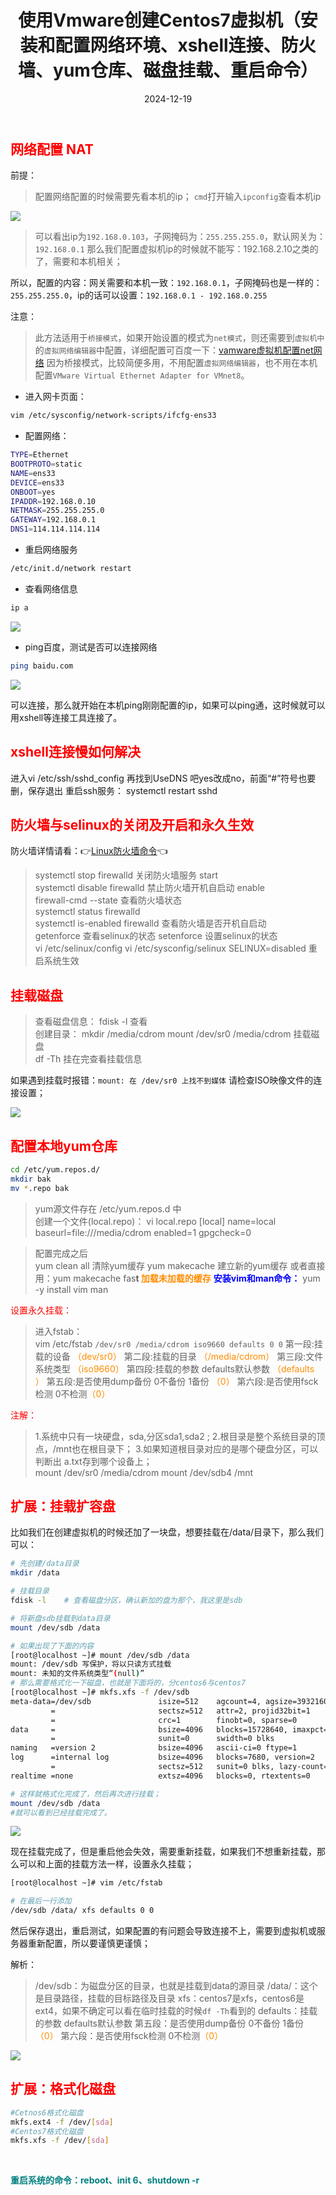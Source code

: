 ﻿---
title: 使用Vmware创建Centos7虚拟机（安装和配置网络环境、xshell连接、防火墙、yum仓库、磁盘挂载、重启命令）
icon: circle-info
order: 1
category:
  - Linux
  - 虚拟化
tag:
  - Linux
  - 虚拟机
  - 运维
pageview: false
date: 2024-12-19
comment: false
breadcrumb: false
---



## <font color=red>网络配置 NAT</font>

前提：
>配置网络配置的时候需要先看本机的ip；
>`cmd`打开输入`ipconfig`查看本机ip
>
![](https://lcy-blog.oss-cn-beijing.aliyuncs.com/blog/202412201046754.png)
>
>可以看出ip为`192.168.0.103`，子网掩码为：`255.255.255.0`，默认网关为：`192.168.0.1`
>那么我们配置虚拟机ip的时候就不能写：192.168.2.10之类的了，需要和本机相关；


所以，配置的内容：网关需要和本机一致：`192.168.0.1`，子网掩码也是一样的：`255.255.255.0`，ip的话可以设置：`192.168.0.1 - 192.168.0.255`

注意：
>此方法适用于`桥接模式`，如果开始设置的模式为`net模式`，则还需要到`虚拟机中`的`虚拟网络编辑器`中配置，详细配置可百度一下：[vamware虚拟机配置net网络](https://www.baidu.com/s?ie=utf-8&f=8&rsv_bp=1&tn=baidu&wd=vamware%E8%99%9A%E6%8B%9F%E6%9C%BA%E9%85%8D%E7%BD%AEnet%E7%BD%91%E7%BB%9C&oq=vamware%2520%25E8%2599%259A%25E6%258B%259F%25E6%259C%25BA%25E9%2585%258D%25E7%25BD%25AEnet%25E7%25BD%2591%25E7%25BB%259C&rsv_pq=b4c587e000002804&rsv_t=7d756RDi%2bJFRWPyxy6r1OyDYklnF8CpmmqLUVKudH2VsqL/AiNLQfDjD3Sk&rqlang=cn&rsv_enter=1&rsv_dl=tb&rsv_btype=t&inputT=221&rsv_sug3=43&rsv_sug1=33&rsv_sug7=100&rsv_sug2=0&rsv_sug4=976)
因为桥接模式，比较简便多用，不用配置`虚拟网络编辑器`，也不用在本机配置`VMware Virtual Ethernet Adapter for VMnet8`。


* 进入网卡页面：

```bash
vim /etc/sysconfig/network-scripts/ifcfg-ens33
```
* 配置网络：
```bash
TYPE=Ethernet
BOOTPROTO=static
NAME=ens33
DEVICE=ens33
ONBOOT=yes
IPADDR=192.168.0.10
NETMASK=255.255.255.0
GATEWAY=192.168.0.1
DNS1=114.114.114.114
```
* 重启网络服务 

```bash
/etc/init.d/network restart 
```
*  查看网络信息 

```bash
ip a 
```
![](https://lcy-blog.oss-cn-beijing.aliyuncs.com/blog/202412201046546.png)
* ping百度，测试是否可以连接网络

```bash
ping baidu.com
```
![](https://lcy-blog.oss-cn-beijing.aliyuncs.com/blog/202412201046423.png)

可以连接，那么就开始在本机ping刚刚配置的ip，如果可以ping通，这时候就可以用xshell等连接工具连接了。

## <font color=red>xshell连接慢如何解决</font>

进入vi /etc/ssh/sshd_config 
再找到UseDNS 吧yes改成no，前面“#”符号也要删，保存退出
重启ssh服务：
systemctl restart sshd

## <font color=red>防火墙与selinux的关闭及开启和永久生效 </font>

防火墙详情请看：👉[Linux防火墙命令](https://blog.csdn.net/liu_chen_yang/article/details/123531619)👈

> systemctl stop firewalld  关闭防火墙服务
            start <br>
systemctl disable firewalld  禁止防火墙开机自启动
          enable <br>
firewall-cmd --state    查看防火墙状态		  
systemctl status firewalld<br>
systemctl is-enabled firewalld 
查看防火墙是否开机自启动  <br>
getenforce  查看selinux的状态
setenforce  设置selinux的状态  
vi /etc/selinux/config 
vi /etc/sysconfig/selinux 
SELINUX=disabled
重启系统生效

## <font color=red>挂载磁盘</font>

> 查看磁盘信息：
fdisk -l 查看<br>
创建目录：
mkdir /media/cdrom
mount /dev/sr0 /media/cdrom 挂载磁盘 <br>
df -Th 挂在完查看挂载信息

如果遇到挂载时报错：`mount: 在 /dev/sr0 上找不到媒体`
请检查ISO映像文件的连接设置；

![](https://lcy-blog.oss-cn-beijing.aliyuncs.com/blog/202412201046739.png)


## <font color=red>配置本地yum仓库</font>

```bash
cd /etc/yum.repos.d/
mkdir bak
mv *.repo bak
```

> yum源文件存在 /etc/yum.repos.d 中<br>
> 创建一个文件(local.repo)：
vi local.repo
[local]
name=local
baseurl=file:///media/cdrom
enabled=1
gpgcheck=0

> 配置完成之后<br>
> yum clean all  清除yum缓存 
yum makecache  建立新的yum缓存 
或者直接用：yum makecache fas**t <font color=darkorange>加载未加载的缓存</font>**
**<font color=blue>安装vim和man命令：</font>** yum -y install vim man 






<font color=red>设置永久挂载：</font>

> 进入fstab：<br>
> vim /etc/fstab
``/dev/sr0 /media/cdrom iso9660 defaults 0 0``
第一段:挂载的设备	<font color=darkorange>（dev/sr0）</font>
第二段:挂载的目录 	<font color=darkorange>（/media/cdrom）</font>
第三段:文件系统类型 <font color=darkorange>（iso9660）</font>
第四段:挂载的参数 defaults默认参数 <font color=darkorange> （defaults ）</font>
第五段:是否使用dump备份  0不备份  1备份 <font color=darkorange>（0）</font>
第六段:是否使用fsck检测  0不检测<font color=darkorange>（0）</font>


<font color=red>注解：</font>

> 1.系统中只有一块硬盘，sda,分区sda1,sda2 ;
2.根目录是整个系统目录的顶点，/mnt也在根目录下；
3.如果知道根目录对应的是哪个硬盘分区，可以判断出
a.txt存到哪个设备上；<br>
mount /dev/sr0 /media/cdrom 
mount /dev/sdb4 /mnt
## <font color=red>扩展：挂载扩容盘</font>
比如我们在创建虚拟机的时候还加了一块盘，想要挂载在/data/目录下，那么我们可以：

```bash
# 先创建/data目录
mkdir /data

# 挂载目录
fdisk -l	# 查看磁盘分区，确认新加的盘为那个，我这里是sdb

# 将新盘sdb挂载到data目录
mount /dev/sdb /data

# 如果出现了下面的内容
[root@localhost ~]# mount /dev/sdb /data
mount: /dev/sdb 写保护，将以只读方式挂载
mount: 未知的文件系统类型“(null)”
# 那么需要格式化一下磁盘，也就是下面将的，分centos6与centos7
[root@localhost ~]# mkfs.xfs -f /dev/sdb
meta-data=/dev/sdb               isize=512    agcount=4, agsize=3932160 blks
         =                       sectsz=512   attr=2, projid32bit=1
         =                       crc=1        finobt=0, sparse=0
data     =                       bsize=4096   blocks=15728640, imaxpct=25
         =                       sunit=0      swidth=0 blks
naming   =version 2              bsize=4096   ascii-ci=0 ftype=1
log      =internal log           bsize=4096   blocks=7680, version=2
         =                       sectsz=512   sunit=0 blks, lazy-count=1
realtime =none                   extsz=4096   blocks=0, rtextents=0

# 这样就格式化完成了，然后再次进行挂载；
mount /dev/sdb /data
#就可以看到已经挂载完成了。
```
![](https://lcy-blog.oss-cn-beijing.aliyuncs.com/blog/202412201046334.png)

现在挂载完成了，但是重启他会失效，需要重新挂载，如果我们不想重新挂载，那么可以和上面的挂载方法一样，设置永久挂载；

```bash
[root@localhost ~]# vim /etc/fstab

# 在最后一行添加
/dev/sdb /data/ xfs defaults 0 0
```
然后保存退出，重启测试，如果配置的有问题会导致连接不上，需要到虚拟机或服务器重新配置，所以要谨慎更谨慎；

解析：
>/dev/sdb：为磁盘分区的目录，也就是挂载到data的源目录
>/data/：这个是目录路径，挂载的目标路径及目录
>xfs：centos7是xfs，centos6是ext4，如果不确定可以看在临时挂载的时候`df -Th`看到的
>defaults：挂载的参数 defaults默认参数
>第五段：是否使用dump备份  0不备份  1备份 <font color=darkorange>（0）</font>
>第六段：是否使用fsck检测  0不检测<font color=darkorange>（0）</font>

![](https://lcy-blog.oss-cn-beijing.aliyuncs.com/blog/202412201046475.png)


## <font color=red>扩展：格式化磁盘</font>

```bash
#Cetnos6格式化磁盘
mkfs.ext4 -f /dev/[sda]
#Centos7格式化磁盘
mkfs.xfs -f /dev/[sda]
```

<br>

**<font color=teal>重启系统的命令：reboot、init 6、shutdown -r </font>**


